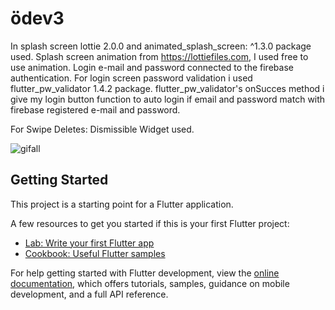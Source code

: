 # ödev3

In splash screen lottie 2.0.0  and animated_splash_screen: ^1.3.0 package used.
Splash screen animation from https://lottiefiles.com, I used free to use animation.
Login e-mail and password connected to the firebase authentication.
For  login screen password validation i used flutter_pw_validator 1.4.2 package.
flutter_pw_validator's onSucces method i give my login button function to auto login if email and password match with firebase registered e-mail and password.

For Swipe Deletes: Dismissible Widget used.


![gifall](https://user-images.githubusercontent.com/95585412/204055341-5a4ae2f7-b983-4d02-a0e2-7c1dd2cd2090.gif)


## Getting Started

This project is a starting point for a Flutter application.

A few resources to get you started if this is your first Flutter project:

- [Lab: Write your first Flutter app](https://docs.flutter.dev/get-started/codelab)
- [Cookbook: Useful Flutter samples](https://docs.flutter.dev/cookbook)

For help getting started with Flutter development, view the
[online documentation](https://docs.flutter.dev/), which offers tutorials,
samples, guidance on mobile development, and a full API reference.
